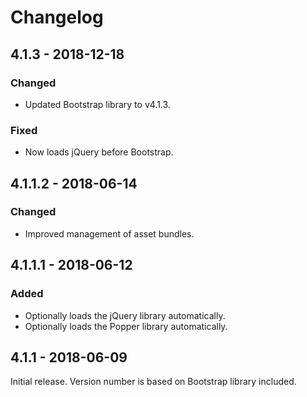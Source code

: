 # Changelog

## 4.1.3 - 2018-12-18

### Changed
- Updated Bootstrap library to v4.1.3.

### Fixed
- Now loads jQuery before Bootstrap.

## 4.1.1.2 - 2018-06-14

### Changed
- Improved management of asset bundles.

## 4.1.1.1 - 2018-06-12

### Added
- Optionally loads the jQuery library automatically.
- Optionally loads the Popper library automatically.

## 4.1.1 - 2018-06-09

Initial release. Version number is based on Bootstrap library included.
